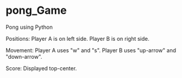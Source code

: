 # pong_Game
Pong using Python

Positions:
Player A is on left side. 
Player B is on right side.

Movement:
Player A uses "w" and "s".
Player B uses "up-arrow" and "down-arrow".

Score:
Displayed top-center.
